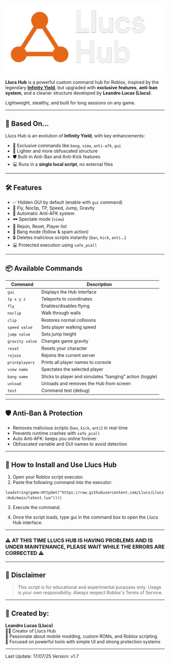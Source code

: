 <p align="center">
  <img src="https://raw.githubusercontent.com/Llucs/Llucs-Hub/refs/heads/main/banner.png" alt="SpeedCool Banner" />
</p>

**Llucs Hub** is a powerful custom command hub for Roblox, inspired by the legendary [**Infinity Yield**](https://github.com/EdgeIY/infiniteyield), but upgraded with **exclusive features**, **anti-ban system**, and a cleaner structure developed by **Leandro Lucas (Llucs)**.

Lightweight, stealthy, and built for long sessions on any game.

---

## 🧠 Based On...

Llucs Hub is an evolution of **Infinity Yield**, with key enhancements:

- 🧲 Exclusive commands like `bang`, `view`, `anti-afk`, `gui`
- 🧱 Lighter and more obfuscated structure
- 🛡️ Built-in Anti-Ban and Anti-Kick features
- 💻 Runs in a **single local script**, no external files

---

## 🛠️ Features

- ✅ Hidden GUI by default (enable with `gui` command)
- 🧲 Fly, Noclip, TP, Speed, Jump, Gravity
- 🤖 Automatic Anti-AFK system
- 🕶️ Spectate mode (`view`)
- 🔁 Rejoin, Reset, Player list
- 🔞 Bang mode (follow & spam action)
- 🔒 Deletes malicious scripts instantly (`ban`, `kick`, `anti`...)
- 💻 Protected execution using `safe_pcall`

---

## 📦 Available Commands

| Command         | Description                                                 |
|-----------------|-------------------------------------------------------------|
| `gui`           | Displays the Hub interface                                  |
| `tp x y z`      | Teleports to coordinates                                    |
| `fly`           | Enables/disables flying                                     |
| `noclip`        | Walk through walls                                          |
| `clip`          | Restores normal collisions                                  |
| `speed value`   | Sets player walking speed                                   |
| `jump value`    | Sets jump height                                            |
| `gravity value` | Changes game gravity                                        |
| `reset`         | Resets your character                                       |
| `rejoin`        | Rejoins the current server                                  |
| `printplayers`  | Prints all player names to console                          |
| `view name`     | Spectates the selected player                               |
| `bang name`     | Sticks to player and simulates “banging” action (toggle)    |
| `unload`        | Unloads and removes the Hub from screen                     |
| `test`          | Command test (debug)                                        |

---

## 🛡️ Anti-Ban & Protection

- Removes malicious scripts (`ban`, `kick`, `anti`) in real-time
- Prevents runtime crashes with `safe_pcall`
- Auto Anti-AFK: keeps you online forever
- Obfuscated variable and GUI names to avoid detection

---

## 📁 How to Install and Use Llucs Hub

1. Open your Roblox script executor.  
2. Paste the following command into the executor:

`loadstring(game:HttpGet("https://raw.githubusercontent.com/Llucs/Llucs-Hub/main/latest.lua"))()`

3. Execute the command.


4. Once the script loads, type gui in the command box to open the Llucs Hub interface.

---

### ⚠️ AT THIS TIME LLUCS HUB IS HAVING PROBLEMS AND IS UNDER MAINTENANCE, PLEASE WAIT WHILE THE ERRORS ARE CORRECTED ⚠️

---

## 📌 Disclaimer

> This script is for educational and experimental purposes only. Usage is your own responsibility. Always respect Roblox's Terms of Service.

---

## 👑 Created by:

**Leandro Lucas (Llucs)**  
🧑‍💻 Creator of Llucs Hub  
📲 Passionate about mobile modding, custom ROMs, and Roblox scripting  
💬 Focused on powerful tools with simple UI and strong protection systems

---

Last Update: 17/07/25
Version: v1.7